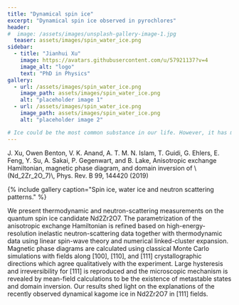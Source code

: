 ```yaml
---
title: "Dynamical spin ice"
excerpt: "Dynamical spin ice observed in pyrochlores"
header:
#  image: /assets/images/unsplash-gallery-image-1.jpg
  teaser: assets/images/spin_water_ice.png
sidebar:
  - title: "Jianhui Xu"
    image: https://avatars.githubusercontent.com/u/57921137?v=4
    image_alt: "logo"
    text: "PhD in Physics"
gallery:
  - url: /assets/images/spin_water_ice.png
    image_path: assets/images/spin_water_ice.png
    alt: "placeholder image 1"
  - url: /assets/images/spin_water_ice.png
    image_path: assets/images/spin_water_ice.png
    alt: "placeholder image 2"

# Ice could be the most common substance in our life. However, it has many striking physical properties. For example, the density of ice is approximately 90% of water, 
---
```

J. Xu, Owen Benton, V. K. Anand, A. T. M. N. Islam, T. Guidi, G. Ehlers, E. Feng, Y. Su, A. Sakai, P. Gegenwart, and B. Lake, Anisotropic exchange Hamiltonian, magnetic phase diagram, and domain inversion of \\(Nd_2Zr_2O_7)\\, Phys. Rev. B 99, 144420 (2019)

{% include gallery caption="Spin ice, water ice and neutron scattering patterns." %}

We present thermodynamic and neutron-scattering measurements on the quantum spin ice candidate Nd2Zr2O7. The parametrization of the anisotropic exchange Hamiltonian is refined based on high-energy-resolution inelastic neutron-scattering data together with thermodynamic data using linear spin-wave theory and numerical linked-cluster expansion. Magnetic phase diagrams are calculated using classical Monte Carlo simulations with fields along [100], [110], and [111] crystallographic directions which agree qualitatively with the experiment. Large hysteresis and irreversibility for [111] is reproduced and the microscopic mechanism is revealed by mean-field calculations to be the existence of metastable states and domain inversion. Our results shed light on the explanations of the recently observed dynamical kagome ice in Nd2Zr2O7 in [111] fields.
